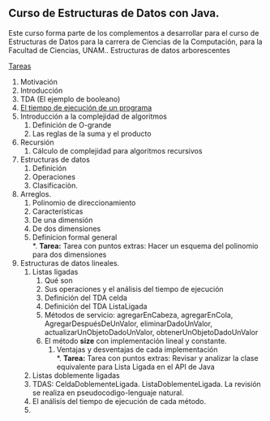 ## Curso de Estructuras de Datos con Java.
Este curso forma parte de los complementos a desarrollar para el curso de Estructuras de Datos para la carrera de Ciencias de la Computación, para la Facultad de Ciencias, UNAM.. Estructuras de datos arborescentes

[Tareas](capitulos/tareas.md)

1. Motivación
2. Introducción
3. TDA
   (El ejemplo de booleano)
4. [El tiempo de ejecución de un programa](capitulos/moduloTiempoEjecuciónPrograma.md)
5. Introducción a la complejidad de algoritmos
    1. Definición de O-grande
    2. Las reglas de la suma y el producto
6. Recursión
   1. Cálculo de complejidad para algoritmos recursivos
7. Estructuras de datos
   1. Definición
   2. Operaciones
   3. Clasificaciòn.    
8. Arreglos.
   1. Polinomio de direccionamiento
   2. Características
   3. De una dimensión
   4. De dos dimensiones
   5. Definicion formal general<br>
   *. **Tarea:** Tarea con puntos extras: Hacer un esquema del polinomio para dos dimensiones<br>
9. Estructuras de datos lineales.
    1. Listas ligadas
       1. Qué son
       2. Sus operaciones y el análisis del tiempo de ejecución
       3. Definición del TDA celda
       4. Definición del TDA ListaLigada
       5. Métodos de servicio: agregarEnCabeza, agregarEnCola, AgregarDespuésDeUnValor, eliminarDadoUnValor, actualizarUnObjetoDadoUnValor, obtenerUnObjetoDadoUnValor
       6. El método **size** con implementación lineal y constante.
            1. Ventajas y desventajas de cada implementación <br>
      *. **Tarea:** Tarea con puntos extras: Revisar y analizar la clase equivalente para Lista Ligada en el API de Java<br>
   2. Listas doblemente ligadas
     1. TDAS: CeldaDoblementeLigada. ListaDoblementeLigada. La revisión se realiza en pseudocodigo-lenguaje natural.
     2. El análisis del tiempo de ejecución de cada método.
     3. 
